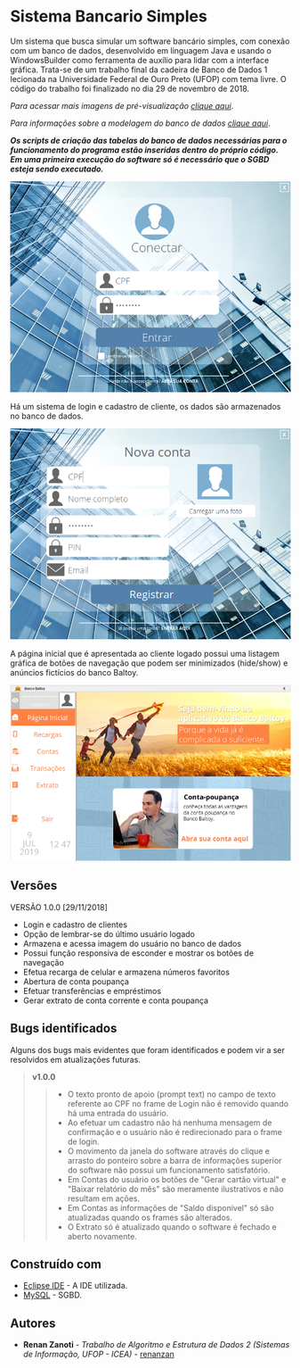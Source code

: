 # Sistema Bancario Simples
Um sistema que busca simular um software bancário simples, com conexão com um banco de dados, desenvolvido em linguagem Java e usando o WindowsBuilder como ferramenta de auxílio para lidar com a interface gráfica.
Trata-se de um trabalho final da cadeira de Banco de Dados 1 lecionada na Universidade Federal de Ouro Preto (UFOP) com tema livre. O código do trabalho foi finalizado no dia 29 de novembro de 2018.

*Para acessar mais imagens de pré-visualização [clique aqui](https://github.com/renanzan/Java_IG_BD_Sistema_Bancario_Simples/tree/master/preview)*.

*Para informações sobre a modelagem do banco de dados [clique aqui](https://github.com/renanzan/Java_IG_BD_Sistema_Bancario_Simples/tree/master/modelagem)*.

***Os scripts de criação das tabelas do banco de dados necessárias para o funcionamento do programa estão inseridas dentro do próprio código. Em uma primeira execução do software só é necessário que o SGBD esteja sendo executado.***

![](preview/image_1.png)

Há um sistema de login e cadastro de cliente, os dados são armazenados no banco de dados.

![](preview/image_2.png)

A página inicial que é apresentada ao cliente logado possui uma listagem gráfica de botões de navegação que podem ser minimizados (hide/show) e anúncios fictícios do banco Baltoy.

![](preview/image_3.png)


## Versões
VERSÃO 1.0.0 [29/11/2018]
* Login e cadastro de clientes
* Opção de lembrar-se do último usuário logado
* Armazena e acessa imagem do usuário no banco de dados
* Possui função responsiva de esconder e mostrar os botões de navegação
* Efetua recarga de celular e armazena números favoritos
* Abertura de conta poupança
* Efetuar transferências e empréstimos
* Gerar extrato de conta corrente e conta poupança


## Bugs identificados
Alguns dos bugs mais evidentes que foram identificados e podem vir a ser resolvidos em atualizações futuras.

> **v1.0.0**
>> * O texto pronto de apoio (prompt text) no campo de texto referente ao CPF no frame de Login não é removido quando há uma entrada do usuário. <br/>
>> * Ao efetuar um cadastro não há nenhuma mensagem de confirmação e o usuário não é redirecionado para o frame de login. <br/>
>> * O movimento da janela do software através do clique e arrasto do ponteiro sobre a barra de informações superior do software não possui um funcionamento satisfatório. <br/>
>> * Em Contas do usuário os botões de "Gerar cartão virtual" e "Baixar relatório do mês" são meramente ilustrativos e não resultam em ações. <br/>
>> * Em Contas as informações de "Saldo disponível" só são atualizadas quando os frames são alterados. <br/>
>> * O Extrato só é atualizado quando o software é fechado e aberto novamente. <br/>


## Construído com
* [Eclipse IDE](https://www.eclipse.org/) - A IDE utilizada.
* [MySQL](https://www.mysql.com/) - SGBD.


## Autores
* **Renan Zanoti** - *Trabalho de Algoritmo e Estrutura de Dados 2 (Sistemas de Informação, UFOP - ICEA)* - [renanzan](https://github.com/renanzan)
